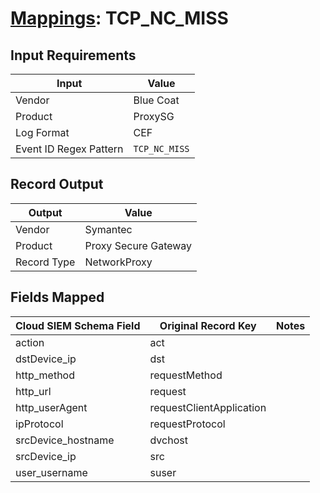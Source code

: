 # [Mappings](README.md): TCP_NC_MISS

## Input Requirements

|Input|Value|
|-----|-----|
|Vendor|Blue Coat|
|Product|ProxySG|
|Log Format|CEF|
|Event ID Regex Pattern|`TCP_NC_MISS`|

## Record Output

|Output|Value|
|------|-----|
|Vendor|Symantec|
|Product|Proxy Secure Gateway|
|Record Type|NetworkProxy|

## Fields Mapped

|Cloud SIEM Schema Field|Original Record Key|Notes|
|-----------------------|-------------------|-----|
|action|act||
|dstDevice_ip|dst||
|http_method|requestMethod||
|http_url|request||
|http_userAgent|requestClientApplication||
|ipProtocol|requestProtocol||
|srcDevice_hostname|dvchost||
|srcDevice_ip|src||
|user_username|suser||


